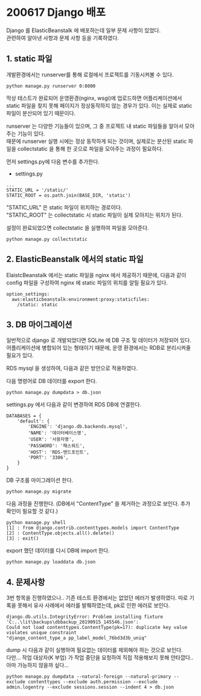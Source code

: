 # 200617 Django 배포
Django 를 ElasticBeanstalk 에 배포하는데 일부 문제 사항이 있었다.  
관련하여 알아낸 사항과 문제 사항 등을 기록하였다.  

## 1. static 파일
개발환경에서는 runserver를 통해 로컬에서 프로젝트를 기동시켜볼 수 있다.  
```
python manage.py runserver 0:8000
```

막상 테스트가 완료되어 운영환경(nginx, wsgi)에 업로드하면 어플리케이션에서 static 파일을 찾지 못해 페이지가 정상동작하지 않는 경우가 있다. 이는 실제로 static 파일이 분산되어 있기 때문이다.  
  
runserver 는 다양한 기능들이 있으며, 그 중 프로젝트 내 static 파일들을 알아서 모아주는 기능이 있다.  
때문에 runserver 실행 시에는 정상 동작하게 되는 것이며, 실제로는 분산된 static 파일을 collectstatic 을 통해 한 곳으로 파일을 모아주는 과정이 필요하다.  
    
먼저 settings.py에 다음 변수를 추가한다.

* settings.py
````
...
STATIC_URL = '/static/'
STATIC_ROOT = os.path.join(BASE_DIR, 'static')

````

"STATIC_URL" 은 static 파일이 위치하는 경로이다.  
"STATIC_ROOT" 는 collectstatic 시 static 파일이 실제 모아지는 위치가 된다.  
  
설정이 완료되었으면 collectstatic 을 실행하여 파일을 모아준다.  
````
python manage.py collectstatic
````

## 2. ElasticBeanstalk 에서의 static 파일
ElaistcBeanstalk 에서는 static 파일을 nginx 에서 제공하기 때문에, 다음과 같이 config 파일을 구성하여 nginx 에 static 파일의 위치를 알릴 필요가 있다.  

````
option_settings:
  aws:elasticbeanstalk:environment:proxy:staticfiles:
    /static: static
````
  
## 3. DB 마이그레이션
일반적으로 django 로 개발되었다면 SQLite 에 DB 구조 및 데이터가 저장되어 있다.  
어플리케이션에 병합되어 있는 형태이기 때문에, 운영 환경에서는 RDB로 분리시켜줄 필요가 있다.  
  
RDS mysql 을 생성하여, 다음과 같은 방안으로 적용하였다.  
  
다음 명령어로 DB 데이터를 export 한다.
````
python manage.py dumpdata > db.json
````

settings.py 에서 다음과 같이 변경하여 RDS DB에 연결한다.  
````
DATABASES = {
    'default': {
        'ENGINE': 'django.db.backends.mysql',
        'NAME': '데이터베이스명',
        'USER': '사용자명',
        'PASSWORD': '패스워드',
        'HOST': 'RDS-엔드포인트',
        'PORT': '3306',
    }
}
````
DB 구조를 마이그레이션 한다.
````
python manage.py migrate
````
다음 과정을 진행한다. (DB에서 "ContentType" 을 제거하는 과정으로 보인다. 추가 확인이 필요할 것 같다.)
````
python manage.py shell
[1] : from django.contrib.contenttypes.models import ContentType
[2] : ContentType.objects.all().delete()
[3] : exit()
````
export 했던 데이터를 다시 DB에 import 한다.
````
python manage.py loaddata db.json
````
  
## 4. 문제사항
3번 항목을 진행하였으나.. 기존 테스트 환경에서는 없었던 에러가 발생하였다.
따로 기록을 못해서 유사 사례에서 에러를 발췌하였는데, pk로 인한 에러로 보인다.
````
django.db.utils.IntegrityError: Problem installing fixture 'C:..\lit\backups\dbbackup_20190915_145546.json': 
Could not load contenttypes.ContentType(pk=17): duplicate key value violates unique constraint 
"django_content_type_a pp_label_model_76bd3d3b_uniq" 
````
dump 시 다음과 같이 실행하여 필요없는 데이터를 제외해야 하는 것으로 보인다.  
다만... 작업 대상자(K 부업) 가 작업 중단을 요청하여 직접 적용해보지 못해 안타깝다.. 아마 가능하지 않을까 싶다...
````
python manage.py dumpdata --natural-foreign --natural-primary --exclude contenttypes --exclude auth.permission --exclude admin.logentry --exclude sessions.session --indent 4 > db.json
````
